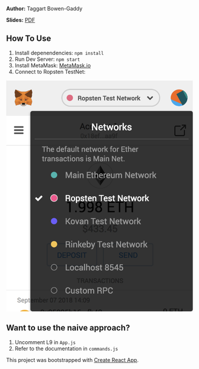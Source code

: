 **Author:** Taggart Bowen-Gaddy

**Slides:** [PDF](public/web3-react_taggartbg.pdf)


## How To Use
1. Install depenendencies: `npm install`
1. Run Dev Server: `npm start`
1. Install MetaMask: [MetaMask.io](https://metamask.io/)
1. Connect to Ropsten TestNet:

![Ropsten](public/Ropsten.png)


## Want to use the naive approach?
1. Uncomment L9 in `App.js`
1. Refer to the documentation in `commands.js`


This project was bootstrapped with [Create React App](https://github.com/facebookincubator/create-react-app).
